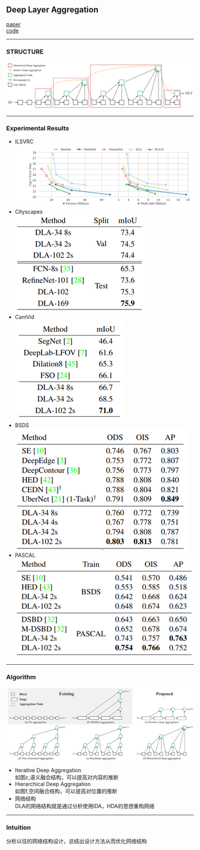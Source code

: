 ## Deep Layer Aggregation
[paper](https://arxiv.org/pdf/1707.06484v2.pdf)  
[code](https://github.com/ucbdrive/dla)  

---
### STRUCTURE
![](src/Structure_0.png)

---
### Experimental Results
* ILSVRC  
![](src/ER_0.png)  
* Cityscapes  
![](src/ER_1.png)  
* CamVid  
![](src/ER_2.png)  
* BSDS  
![](src/ER_3.png)  
* PASCAL  
![](src/ER_4.png)

---
### Algorithm  
![](src/Oth_0.png)  
* Iterative Deep Aggregation  
如图c,语义融合结构，可以提高对内容的推断  
* Hierarchical Deep Aggregation  
如图f,空间融合结构，可以提高对位置的推断  
* 网络结构  
DLA的网络结构就是通过分析使用IDA，HDA的思想重构网络

---
### Intuition  
分析以往的网络结构设计，总结出设计方法从而优化网络结构